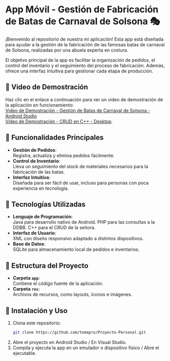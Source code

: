 # App Móvil - Gestión de Fabricación de Batas de Carnaval de Solsona 🎭

¡Bienvenido al repositorio de nuestra mi aplicación! Esta app está diseñada para ayudar a la gestión de la fabricación de las famosas batas de carnaval de Solsona, realizadas por una abuela experta en costura.  

El objetivo principal de la app es facilitar la organización de pedidos, el control del inventario y el seguimiento del proceso de fabricación. Además, ofrece una interfaz intuitiva para gestionar cada etapa de producción.  

## 🎥 Video de Demostración

Haz clic en el enlace a continuación para ver un video de demostración de la aplicación en funcionamiento:  
[Video de Demostración - Gestión de Batas de Carnaval de Solsona - Android Studio](https://monlaues-my.sharepoint.com/:v:/g/personal/marctomjim_campus_monlau_com/ERpX0e2FN8RFpNRWA7NASXoBrmYFdDapPB2Eb854qbwbGA?e=sx8scK)  
[Video de Demostración - CRUD en C++ - Desktop](https://monlaues-my.sharepoint.com/:v:/g/personal/marctomjim_campus_monlau_com/EWe3YSmiIVBOoHtRtXHaBycByItp5wUjv0B_Ekg8jcmu0Q?e=DmHOgr).

## 📱 Funcionalidades Principales

- **Gestión de Pedidos**:  
  Registra, actualiza y elimina pedidos fácilmente.  
- **Control de Inventario**:  
  Lleva un seguimiento del stock de materiales necesarios para la fabricación de las batas.   
- **Interfaz Intuitiva**:  
  Diseñada para ser fácil de usar, incluso para personas con poca experiencia en tecnología.  

## 🚀 Tecnologías Utilizadas

- **Lenguaje de Programación**:  
  Java para desarrollo nativo de Android.
  PHP para las consultas a la DDBB.
  C++ para el CRUD de la señora.
- **Interfaz de Usuario**:  
  XML con diseño responsivo adaptado a distintos dispositivos.  
- **Base de Datos**:  
  SQLite para almacenamiento local de pedidos e inventarios.  

## 📂 Estructura del Proyecto

- **Carpeta `app`**:  
  Contiene el código fuente de la aplicación.  
- **Carpeta `res`**:  
  Archivos de recursos, como layouts, íconos e imágenes.  

## 🔧 Instalación y Uso

1. Clona este repositorio:  
   ```bash
   git clone https://github.com/tomepro/Proyecto-Personal.git
2. Abre el proyecto en Android Studio / En Visual Studio.
3. Compila y ejecuta la app en un emulador o dispositivo físico / Abre el ejecutable.
